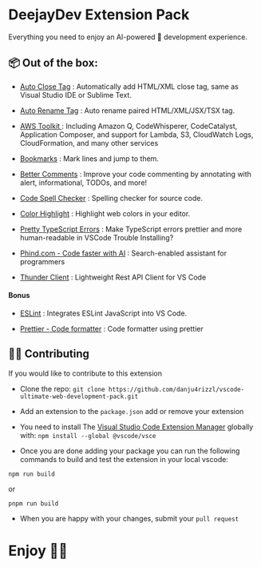 # DeejayDev Extension Pack

Everything you need to enjoy an AI-powered 🤖 development experience.

## 📦 Out of the box:
- [Auto Close Tag](https://marketplace.visualstudio.com/items?itemName=formulahendry.auto-close-tag) : Automatically add HTML/XML close tag, same as Visual Studio IDE or Sublime Text.

- [Auto Rename Tag](https://marketplace.visualstudio.com/items?itemName=formulahendry.auto-rename-tag) : Auto rename paired HTML/XML/JSX/TSX tag.

- [AWS Toolkit ](https://marketplace.visualstudio.com/items?itemName=AmazonWebServices.aws-toolkit-vscode) : Including Amazon Q, CodeWhisperer, CodeCatalyst, Application Composer, and support for Lambda, S3, CloudWatch Logs, CloudFormation, and many other services

- [Bookmarks](https://marketplace.visualstudio.com/items?itemName=alefragnani.Bookmarks) : Mark lines and jump to them.

- [Better Comments](https://marketplace.visualstudio.com/items?itemName=aaron-bond.better-comments) : Improve your code commenting by annotating with alert, informational, TODOs, and more!

- [Code Spell Checker](https://marketplace.visualstudio.com/items?itemName=streetsidesoftware.code-spell-checker) : Spelling checker for source code.

- [Color Highlight](https://marketplace.visualstudio.com/items?itemName=naumovs.color-highlight) : Highlight web colors in your editor.

- [Pretty TypeScript Errors](https://marketplace.visualstudio.com/items?itemName=yoavbls.pretty-ts-errors) : Make TypeScript errors prettier and more human-readable in VSCode
Trouble Installing?

- [Phind.com - Code faster with AI](https://marketplace.visualstudio.com/items?itemName=phind.phind) : Search-enabled assistant for programmers

- [Thunder Client](https://marketplace.visualstudio.com/items?itemName=rangav.vscode-thunder-client) : Lightweight Rest API Client for VS Code

#### Bonus

- [ESLint](https://marketplace.visualstudio.com/items?itemName=dbaeumer.vscode-eslint) : Integrates ESLint JavaScript into VS Code.

- [Prettier - Code formatter](https://marketplace.visualstudio.com/items?itemName=esbenp.prettier-vscode) : Code formatter using prettier

##

## 🙌🏽 Contributing

If you would like to contribute to this extension

- Clone the repo:
  `git clone https://github.com/danju4rizzl/vscode-ultimate-web-development-pack.git`



- Add an extension to the `package.json` add or remove your extension

- You need to install The [Visual Studio Code Extension Manager](https://www.npmjs.com/package/@vscode/vsce) globally with: `npm install --global @vscode/vsce`

- Once you are done adding your package you can run the following commands to build and test the extension in your local vscode:
```
npm run build
```
or
```
pnpm run build
```

- When you are happy with your changes, submit your `pull request`

# Enjoy 👍🏽
